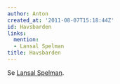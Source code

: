 ```yaml
---
author: Anton
created_at: '2011-08-07T15:18:44Z'
id: Havsbarden
links:
  mention:
  - Lansal Spelman
title: Havsbarden
---
```


Se [Lansal Spelman].

  [Lansal Spelman]: Lansal_Spelman
